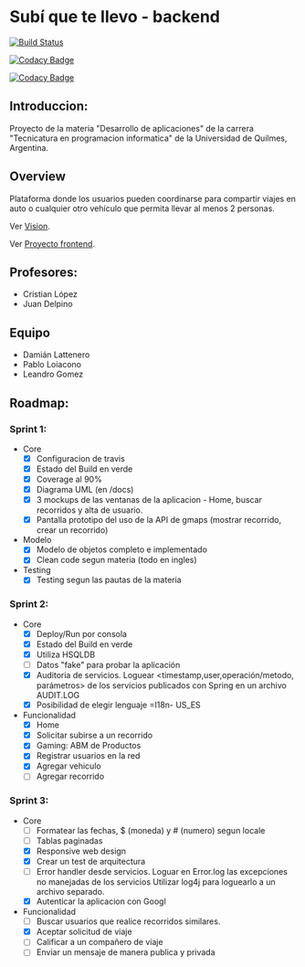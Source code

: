 # Subí que te llevo - backend

[![Build Status](https://travis-ci.org/DesarrolloDeAplicaciones-GrupoA/backend.svg?branch=master)](https://travis-ci.org/DesarrolloDeAplicaciones-GrupoA/backend)

[![Codacy Badge](https://api.codacy.com/project/badge/grade/2709341668804273a8cdc71cee06e1c5)](https://www.codacy.com/app/DesarrolloDeAplicaciones-GrupoA/backend)

[![Codacy Badge](https://api.codacy.com/project/badge/coverage/2709341668804273a8cdc71cee06e1c5)](https://www.codacy.com/app/DesarrolloDeAplicaciones-GrupoA/backend)

## Introduccion:

Proyecto de la materia "Desarrollo de aplicaciones" de la carrera "Tecnicatura en programacion informatica" de la Universidad de Quilmes, Argentina.


## Overview

Plataforma donde los usuarios pueden coordinarse para compartir viajes en auto o cualquier otro vehículo que permita llevar al menos 2 personas.

Ver [Vision](./docs/documento_vision.pdf).

Ver [Proyecto frontend](https://github.com/DesarrolloDeAplicaciones-GrupoA/frontend).

## Profesores:

* Cristian López
* Juan Delpino

## Equipo

+ Damián Lattenero
+ Pablo Loiacono
+ Leandro Gomez

## Roadmap:

### Sprint 1:

* Core
    * [x] Configuracion de travis
    * [x] Estado del Build en verde
    * [x] Coverage al 90%
    * [x] Diagrama UML (en <Proyecto>/docs)
    * [x] 3 mockups de las ventanas de la aplicacion - Home, buscar recorridos y alta de usuario.
    * [x] Pantalla prototipo del uso de la API de gmaps (mostrar recorrido, crear un recorrido)
* Modelo
    * [x] Modelo de objetos completo e implementado
    * [x] Clean code segun materia (todo en ingles)
* Testing
    * [x] Testing segun las pautas de la materia

### Sprint 2:
* Core
    * [x] Deploy/Run por consola
    * [x] Estado del Build en verde
    * [x] Utiliza HSQLDB
    * [ ] Datos "fake" para probar la aplicación
    * [x] Auditoria de servicios. Loguear <timestamp,user,operación/metodo, parámetros> de los servicios publicados con Spring en un archivo AUDIT.LOG
    * [x] Posibilidad de elegir lenguaje =I18n- US_ES
* Funcionalidad
    * [x] Home
    * [x] Solicitar subirse a un recorrido
    * [x] Gaming: ABM de Productos
    * [x] Registrar usuarios en la red
    * [x] Agregar vehiculo
    * [ ] Agregar recorrido

### Sprint 3:
* Core
    * [ ] Formatear las fechas, $ (moneda) y # (numero) segun locale
    * [ ] Tablas paginadas
    * [x] Responsive web design
    * [x] Crear un test de arquitectura
    * [ ] Error handler desde servicios. Loguar en Error.log las excepciones no manejadas de los servicios
          Utilizar log4j para loguearlo a un archivo separado.
    * [x] Autenticar la aplicacion con Googl
* Funcionalidad
    * [ ] Buscar usuarios que realice recorridos similares.
    * [x] Aceptar solicitud de viaje
    * [ ] Calificar a un compañero de viaje
    * [ ] Enviar un mensaje de manera publica y privada
